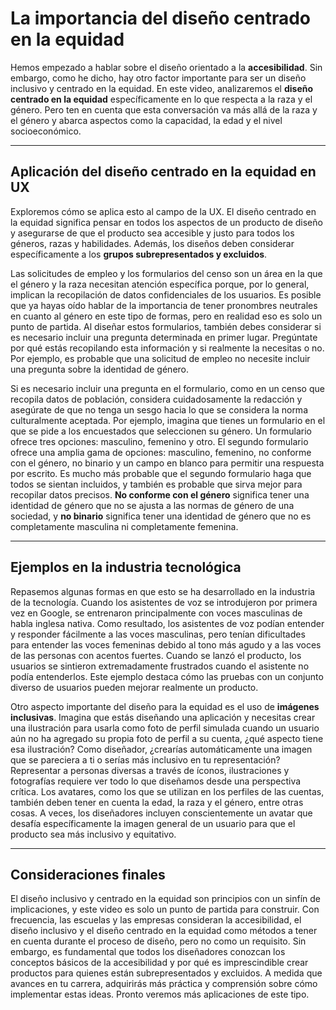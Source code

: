 # La importancia del diseño centrado en la equidad

Hemos empezado a hablar sobre el diseño orientado a la **accesibilidad**. Sin embargo, como he dicho, hay otro factor importante para ser un diseño inclusivo y centrado en la equidad. En este video, analizaremos el **diseño centrado en la equidad** específicamente en lo que respecta a la raza y el género. Pero ten en cuenta que esta conversación va más allá de la raza y el género y abarca aspectos como la capacidad, la edad y el nivel socioeconómico.

---

## Aplicación del diseño centrado en la equidad en UX

Exploremos cómo se aplica esto al campo de la UX. El diseño centrado en la equidad significa pensar en todos los aspectos de un producto de diseño y asegurarse de que el producto sea accesible y justo para todos los géneros, razas y habilidades. Además, los diseños deben considerar específicamente a los **grupos subrepresentados y excluidos**.

Las solicitudes de empleo y los formularios del censo son un área en la que el género y la raza necesitan atención específica porque, por lo general, implican la recopilación de datos confidenciales de los usuarios. Es posible que ya hayas oído hablar de la importancia de tener pronombres neutrales en cuanto al género en este tipo de formas, pero en realidad eso es solo un punto de partida. Al diseñar estos formularios, también debes considerar si es necesario incluir una pregunta determinada en primer lugar. Pregúntate por qué estás recopilando esta información y si realmente la necesitas o no. Por ejemplo, es probable que una solicitud de empleo no necesite incluir una pregunta sobre la identidad de género.

Si es necesario incluir una pregunta en el formulario, como en un censo que recopila datos de población, considera cuidadosamente la redacción y asegúrate de que no tenga un sesgo hacia lo que se considera la norma culturalmente aceptada. Por ejemplo, imagina que tienes un formulario en el que se pide a los encuestados que seleccionen su género. Un formulario ofrece tres opciones: masculino, femenino y otro. El segundo formulario ofrece una amplia gama de opciones: masculino, femenino, no conforme con el género, no binario y un campo en blanco para permitir una respuesta por escrito. Es mucho más probable que el segundo formulario haga que todos se sientan incluidos, y también es probable que sirva mejor para recopilar datos precisos. **No conforme con el género** significa tener una identidad de género que no se ajusta a las normas de género de una sociedad, y **no binario** significa tener una identidad de género que no es completamente masculina ni completamente femenina.

---

## Ejemplos en la industria tecnológica

Repasemos algunas formas en que esto se ha desarrollado en la industria de la tecnología. Cuando los asistentes de voz se introdujeron por primera vez en Google, se entrenaron principalmente con voces masculinas de habla inglesa nativa. Como resultado, los asistentes de voz podían entender y responder fácilmente a las voces masculinas, pero tenían dificultades para entender las voces femeninas debido al tono más agudo y a las voces de las personas con acentos fuertes. Cuando se lanzó el producto, los usuarios se sintieron extremadamente frustrados cuando el asistente no podía entenderlos. Este ejemplo destaca cómo las pruebas con un conjunto diverso de usuarios pueden mejorar realmente un producto.

Otro aspecto importante del diseño para la equidad es el uso de **imágenes inclusivas**. Imagina que estás diseñando una aplicación y necesitas crear una ilustración para usarla como foto de perfil simulada cuando un usuario aún no ha agregado su propia foto de perfil a su cuenta, ¿qué aspecto tiene esa ilustración? Como diseñador, ¿crearías automáticamente una imagen que se pareciera a ti o serías más inclusivo en tu representación? Representar a personas diversas a través de íconos, ilustraciones y fotografías requiere ver todo lo que diseñamos desde una perspectiva crítica. Los avatares, como los que se utilizan en los perfiles de las cuentas, también deben tener en cuenta la edad, la raza y el género, entre otras cosas. A veces, los diseñadores incluyen conscientemente un avatar que desafía específicamente la imagen general de un usuario para que el producto sea más inclusivo y equitativo.

---

## Consideraciones finales

El diseño inclusivo y centrado en la equidad son principios con un sinfín de implicaciones, y este video es solo un punto de partida para construir. Con frecuencia, las escuelas y las empresas consideran la accesibilidad, el diseño inclusivo y el diseño centrado en la equidad como métodos a tener en cuenta durante el proceso de diseño, pero no como un requisito. Sin embargo, es fundamental que todos los diseñadores conozcan los conceptos básicos de la accesibilidad y por qué es imprescindible crear productos para quienes están subrepresentados y excluidos. A medida que avances en tu carrera, adquirirás más práctica y comprensión sobre cómo implementar estas ideas. Pronto veremos más aplicaciones de este tipo.
